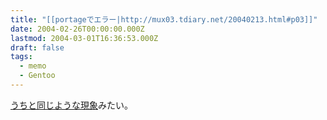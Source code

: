 ```yaml
---
title: "[[portageでエラー|http://mux03.tdiary.net/20040213.html#p03]]"
date: 2004-02-26T00:00:00.000Z
lastmod: 2004-03-01T16:36:53.000Z
draft: false
tags:
  - memo
  - Gentoo
---
```


[うちと同じような現象](/posts/20040218/p02)みたい。
